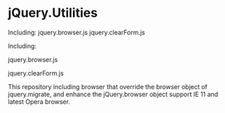 jQuery.Utilities
==========================
Including:
jquery.browser.js
jquery.clearForm.js

Including:

jquery.browser.js

jquery.clearForm.js

This repository including browser that override the browser object of jquery.migrate, and enhance the jQuery.browser object support IE 11 and latest Opera browser.

